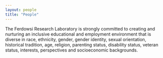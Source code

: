 ```yaml
---
layout: people
title: "People"
---
```


The Ferdowsi Research Laboratory is strongly committed to creating and nurturing an inclusive educational and employment environment that is diverse in race, ethnicity, gender, gender identity, sexual orientation, historical tradition, age, religion, parenting status, disability status, veteran status, interests, perspectives and socioeconomic backgrounds. <br>


